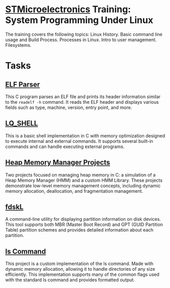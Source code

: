 # [STMicroelectronics](https://github.com/STMicroelectronics) Training: System Programming Under Linux

 The training covers the following topics: Linux History. Basic command line usage and Build Process. Processes in Linux. Intro to user management. Filesystems. 

# Tasks
## [ELF Parser](Elf_parser)
This C program parses an ELF file and prints its header information similar to the `readelf -h` command. It reads the ELF header and displays various fields such as type, machine, version, entry point, and more.

## [LQ_SHELL](LQ_SHELL)

This is a basic shell implementation in C with memory optimization designed to execute internal and external commands. It supports several built-in commands and can handle executing external programs.

## [Heap Memory Manager Projects](https://github.com/Belal0066/Heap-Memory-Manager/blob/main/README.md)

Two projects focused on managing heap memory in C: a simulation of a Heap Memory Manager (HMM) and a custom HMM Library. These projects demonstrate low-level memory management concepts, including dynamic memory allocation, deallocation, and fragmentation management.

## [fdskL](fdisk_l)

A command-line utility for displaying partition information on disk devices. This tool supports both MBR (Master Boot Record) and GPT (GUID Partition Table) partition schemes and provides detailed information about each partition.

## [ls Command](ls_cmd)

This project is a custom implementation of the ls command. Made with dynamic memory allocation, allowing it to handle directories of any size efficiently. This implementation supports many of the common flags used with the standard ls command and provides formatted output.
